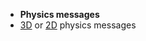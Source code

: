 - **Physics messages**
- [3D](Physics%20Messages/1%203D%20Physics%20Messages.md) or [2D](Physics%20Messages/1%202D%20Physics%20Messages.md) physics messages